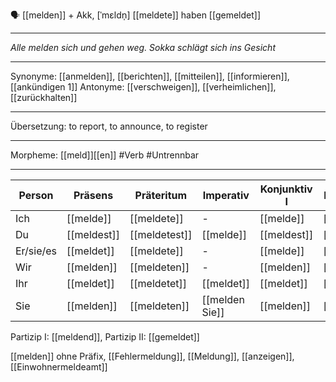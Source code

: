 🗣️ [[melden]] + Akk, [ˈmɛldn̩]
[[meldete]]
haben [[gemeldet]]

---
_Alle melden sich und gehen weg. Sokka schlägt sich ins Gesicht_

---
Synonyme: [[anmelden]], [[berichten]], [[mitteilen]], [[informieren]], [[ankündigen 1]]
Antonyme: [[verschweigen]], [[verheimlichen]], [[zurückhalten]]

---
Übersetzung: to report, to announce, to register

---
Morpheme: [[meld]][[en]]
 #Verb  #Untrennbar

---

| Person    | Präsens   | Präteritum | Imperativ      | Konjunktiv I | Konjunktiv II |
| --------- | --------- | ---------- | -------------- | ------------ | ------------- |
| Ich       | [[melde]] | [[meldete]]| -              | [[melde]]    | [[meldete]]   |
| Du        | [[meldest]]| [[meldetest]]| [[melde]]    | [[meldest]]  | [[meldetest]] |
| Er/sie/es | [[meldet]]| [[meldete]]| -              | [[melde]]    | [[meldete]]   |
| Wir       | [[melden]]| [[meldeten]]| -             | [[melden]]   | [[meldeten]]  |
| Ihr       | [[meldet]]| [[meldetet]]| [[meldet]]    | [[meldet]]   | [[meldetet]]  |
| Sie       | [[melden]]| [[meldeten]]| [[melden Sie]]| [[melden]]   | [[meldeten]]  |

Partizip I: [[meldend]], Partizip II: [[gemeldet]]

[[melden]] ohne Präfix, [[Fehlermeldung]], [[Meldung]], [[anzeigen]], [[Einwohnermeldeamt]]